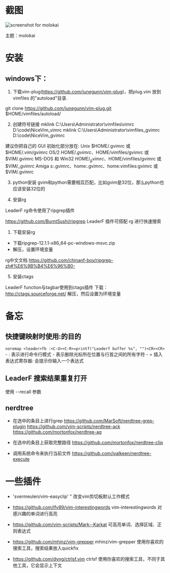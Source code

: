 # 截图

![screenshot for molokai](http://qiniu.wangjinle.com/20171030101917.png)

主题：molokai

# 安装

## windows下：
1. 下载vim-plug(https://github.com/junegunn/vim-plug)，把plug.vim 放到 vimfiles 的"autoload"目录.

git clone https://github.com/junegunn/vim-plug.git $HOME/vimfiles/autoload/

2. 创建符号链接 
mklink C:\Users\Administrator\vimfiles\vimrc D:\code\NiceVim\_vimrc
mklink C:\Users\Administrator\vimfiles\_gvimrc D:\code\NiceVim\_gvimrc

建议你把自己的 GUI 初始化部分放在:
	Unix		    $HOME/.gvimrc 或 $HOME/.vim/gvimrc
	OS/2		    $HOME/.gvimrc、$HOME/vimfiles/gvimrc 或
			    $VIM/.gvimrc
	MS-DOS 和 Win32     $HOME/_gvimrc、$HOME/vimfiles/gvimrc 或
			    $VIM/_gvimrc
	Amiga		    s:.gvimrc、home:.gvimrc、home:vimfiles:gvimrc 或
			    $VIM/.gvimrc

3. python安装
gvim和python需要相互匹配，比如gvim是32位，那么python也应该安装32位的

4. 安装rg

LeaderF rg命令使用了ripgrep插件

https://github.com/BurntSushi/ripgrep
LeaderF 插件可搭配 rg 进行快速搜索
1. 下载安装rg
  - 下载ripgrep-12.1.1-x86_64-pc-windows-msvc.zip
  - 解压，设置环境变量

rg中文文档 https://github.com/chinanf-boy/ripgrep-zh#%E6%9B%B4%E6%96%B0-

5. 安装ctags

LeaderF function与tagbar使用到ctags插件
下载：http://ctags.sourceforge.net/
解压，然后设置为环境变量

# 备忘

## 快捷键映射时使用:<C-U><C-R>的目的
`noremap <leader>fb :<C-U><C-R>=printf("Leaderf buffer %s", "")<CR><CR>`
    - : 表示进行命令行模式
    - <C-U> 表示删除光标所在位置与行首之间的所有字符
    - <C-R>= 插入表达式寄存器: 会提示你输入一个表达式



## LeaderF 搜索结果重复打开

使用 --recall 参数

## nerdtree

* 在选中的条目上进行grep 
https://github.com/MarSoft/nerdtree-grep-plugin
https://github.com/vim-scripts/nerdtree-ack
https://github.com/mortonfox/nerdtree-ag

* 在选中的条目上获取完整路径
https://github.com/mortonfox/nerdtree-clip

* 调用系统命令来执行当前文件
https://github.com/ivalkeen/nerdtree-execute

# 一些插件

* 'svermeulen/vim-easyclip'    " 改变vim剪切板默认工作模式

* https://github.com/lfv89/vim-interestingwords  vim-interestingwords 对感兴趣的单词进行高亮
* https://github.com/vim-scripts/Mark--Karkat 可高亮单词、选择区域、正则表达式

*  https://github.com/mhinz/vim-grepper mhinz/vim-grepper 使用你喜欢的搜索工具，搜索结果放入quickfix  

* https://github.com/dyng/ctrlsf.vim ctrlsf 使用你喜欢的搜索工具，不同于其他工具，它会显示上下文
